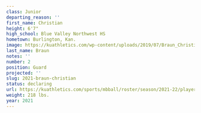 ```yaml
---
class: Junior
departing_reason: ''
first_name: Christian
height: 6'7"
high_school: Blue Valley Northwest HS
hometown: Burlington, Kan.
image: https://kuathletics.com/wp-content/uploads/2019/07/Braun_Christian_06132019.jpg
last_name: Braun
notes: ''
number: 2
position: Guard
projected: ''
slug: 2021-braun-christian
status: declaring
url: https://kuathletics.com/sports/mbball/roster/season/2021-22/player/christian-braun/
weight: 218 lbs.
year: 2021
---
```

